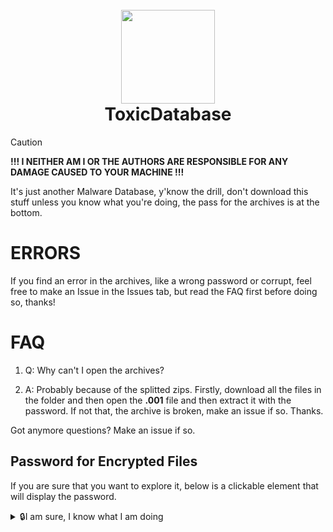 <h1 align="center">
  <br>
  <img src=https://img.icons8.com/fluency/400/nuclear.png width="150">
  <br>
  ToxicDatabase
  <br>
</h1>


> [!CAUTION]
> **!!! I NEITHER AM I OR THE AUTHORS ARE RESPONSIBLE FOR ANY DAMAGE CAUSED TO YOUR MACHINE !!!**

It's just another Malware Database, y'know the drill, don't download this stuff unless you know what you're doing, the pass for the archives is at the bottom.


# ERRORS
If you find an error in the archives, like a wrong password or corrupt, feel free to make an Issue in the Issues tab, but read the FAQ first before doing so, thanks!

# FAQ

1. Q: Why can't I open the archives?

2. A: Probably because of the splitted zips. Firstly, download all the files in the folder and then open the **.001** file and then extract it with the password. If not that, the archive is broken, make an issue if so. Thanks.

Got anymore questions? Make an issue if so.

## Password for Encrypted Files
If you are sure that you want to explore it, below is a clickable element that will display the password.
<details>
<summary>🔒I am sure, I know what I am doing</summary>

**infected**

